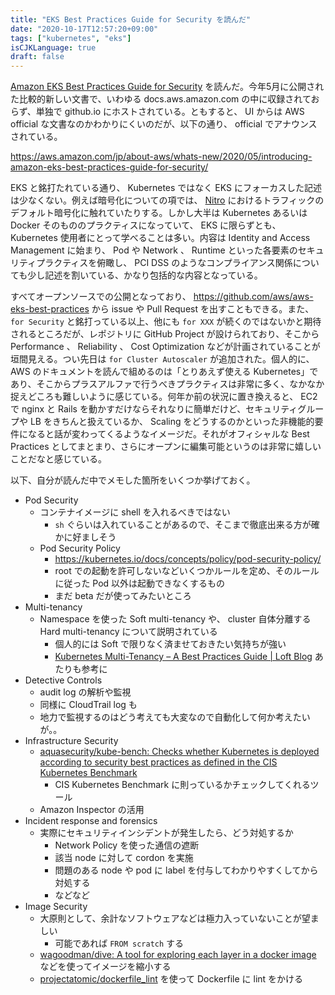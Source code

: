 ```yaml
---
title: "EKS Best Practices Guide for Security を読んだ"
date: "2020-10-17T12:57:20+09:00"
tags: ["kubernetes", "eks"]
isCJKLanguage: true
draft: false
---
```


[Amazon EKS Best Practices Guide for Security](https://aws.github.io/aws-eks-best-practices/) を読んだ。今年5月に公開された比較的新しい文書で、いわゆる docs.aws.amazon.com の中に収録されておらず、単独で github.io にホストされている。ともすると、 UI からは AWS official な文書なのかわかりにくいのだが、以下の通り、 official でアナウンスされている。

https://aws.amazon.com/jp/about-aws/whats-new/2020/05/introducing-amazon-eks-best-practices-guide-for-security/

EKS と銘打たれている通り、 Kubernetes ではなく EKS にフォーカスした記述は少なくない。例えば暗号化についての項では、 [Nitro](https://aws.amazon.com/jp/about-aws/whats-new/2020/02/announcing-36-percent-faster-ebs-optimized-performance-on-additional-aws-nitro-system-based-amazon-ec2-instances/) におけるトラフィックのデフォルト暗号化に触れていたりする。しかし大半は Kubernetes あるいは Docker そのもののプラクティスになっていて、 EKS に限らずとも、 Kubernetes 使用者にとって学べることは多い。内容は Identity and Access Management に始まり、 Pod や Network 、 Runtime といった各要素のセキュリティプラクティスを俯瞰し、 PCI DSS のようなコンプライアンス関係についても少し記述を割いている、かなり包括的な内容となっている。

すべてオープンソースでの公開となっており、 https://github.com/aws/aws-eks-best-practices から issue や Pull Request を出すこともできる。また、 `for Security` と銘打っている以上、他にも `for XXX` が続くのではないかと期待されるところだが、レポジトリに GitHub Project が設けられており、そこから Performance 、 Reliability 、 Cost Optimization などが計画されていることが垣間見える。つい先日は `for Cluster Autoscaler` が追加された。個人的に、 AWS のドキュメントを読んで組めるのは「とりあえず使える Kubernetes」であり、そこからプラスアルファで行うべきプラクティスは非常に多く、なかなか捉えどころも難しいように感じている。何年か前の状況に置き換えると、 EC2 で nginx と Rails を動かすだけならそれなりに簡単だけど、セキュリティグループや LB をきちんと扱えているか、 Scaling をどうするのかといった非機能的要件になると話が変わってくるようなイメージだ。それがオフィシャルな Best Practices としてまとまり、さらにオープンに編集可能というのは非常に嬉しいことだなと感じている。

以下、自分が読んだ中でメモした箇所をいくつか挙げておく。

* Pod Security
  * コンテナイメージに shell を入れるべきではない
    * `sh` ぐらいは入れていることがあるので、そこまで徹底出来る方が確かに好ましそう
  * Pod Security Policy
    * https://kubernetes.io/docs/concepts/policy/pod-security-policy/
    * root での起動を許可しないなどいくつかルールを定め、そのルールに従った Pod 以外は起動できなくするもの
    * まだ beta だが使ってみたいところ
* Multi-tenancy
  * Namespace を使った Soft multi-tenancy や、 cluster 自体分離する Hard multi-tenancy について説明されている
    * 個人的には Soft で限りなく済ませておきたい気持ちが強い
    * [Kubernetes Multi-Tenancy – A Best Practices Guide | Loft Blog](https://loft.sh/blog/kubernetes-multi-tenancy-best-practices-guide/) あたりも参考に
* Detective Controls
  * audit log の解析や監視
  * 同様に CloudTrail log も
  * 地力で監視するのはどう考えても大変なので自動化して何か考えたいが。。
* Infrastructure Security
  * [aquasecurity/kube-bench: Checks whether Kubernetes is deployed according to security best practices as defined in the CIS Kubernetes Benchmark](https://github.com/aquasecurity/kube-bench)
    * CIS Kubernetes Benchmark に則っているかチェックしてくれるツール
  * Amazon Inspector の活用
* Incident response and forensics
  * 実際にセキュリティインシデントが発生したら、どう対処するか
    * Network Policy を使った通信の遮断
    * 該当 node に対して cordon を実施
    * 問題のある node や pod に label を付与してわかりやすくしてから対処する
    * などなど
* Image Security
  * 大原則として、余計なソフトウェアなどは極力入っていないことが望ましい
    * 可能であれば `FROM scratch` する
  * [wagoodman/dive: A tool for exploring each layer in a docker image](https://github.com/wagoodman/dive) などを使ってイメージを縮小する
  * [projectatomic/dockerfile_lint](https://github.com/projectatomic/dockerfile_lint) を使って Dockerfile に lint をかける

